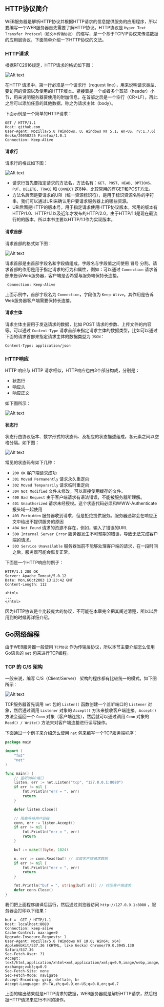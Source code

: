 ## HTTP协议简介

WEB服务器是解析HTTP协议并根据HTTP请求的信息提供服务的应用程序，所以要编写一个WEB服务器首先需要了解HTTP协议。HTTP协议是 `Hyper Text Transfer Protocol（超文本传输协议）` 的缩写，是一个基于TCP/IP协议来传递数据的应用层协议，下面简单介绍一下HTTP协议的文法。

### HTTP请求

根据RFC2616规定，HTTP请求的格式如下图：

![Alt text](./1_8.png)

在HTTP 请求中，第一行必须是一个请求行（request line），用来说明请求类型、要访问的资源以及使用的HTTP版本。紧接着是一个或者多个首部（header）小节，用来说明服务器要使用的附加信息。在首部之后是一个空行（CR+LF），再此之后可以添加任意的其他数据，称之为请求主体（body）。

下面示例是一个简单的HTTP请求：

```text
GET / HTTP/1.1
Host: github.com
User-Agent: Mozilla/5.0 (Windows; U; Windows NT 5.1; en-US; rv:1.7.6)
Gecko/20050225 Firefox/1.0.1
Connection: Keep-Alive
```

#### 请求行

请求行的格式如下图：

![Alt text](./1_9.png)

* 请求行首先要指定请求的方法名，方法名有：`GET`、`POST`、`HEAD`、`OPTIONS`、`PUT`、`DELETE`、`TRACE` 和 `CONNECT` 这8种，比较常用的有GET和POST方法。
* 方法名后面是要请求的URI（统一资源标识符），是用于标识资源名称的字符串，我们可以通过URI来确认用户要请求服务器上的哪些资源。
* URI后面是HTTP的版本号，用于指定请求使用HTTP协议版本。常用的版本有HTTP/1.0、HTTP/1.1以及近年才发布的HTTP/2.0，由于HTTP/1.1是现在最流行的的版本，所以本书主要以HTTP/1.1作为实现版本。

#### 请求首部

请求首部的格式如下图：

![Alt text](./1_10.png)

请求首部是由首部字段名和字段值组成，字段名与字段值之间使用 冒号 分割。请求首部的作用是用于指定请求的行为和属性，例如：可以通过 `Connection` 请求首部来告诉Web服务器，客户端是否希望与服务端保持长连接。

```text
 Connection: Keep-Alive
```

上面示例中，首部字段名为 `Connection`，字段值为 `Keep-Alive`。其作用是告诉Web服务器客户端需要保持长连接。

#### 请求主体

请求主体主要用于发送请求的数据，比如 POST 请求的参数、上传文件的内容等。可以通过 `Content-Type` 请求首部来指定请求主体的数据类型，比如可以通过下面的请求首部来指定请求主体的数据类型为 `JSON`：
```text
Content-Type: application/json
```

### HTTP响应

HTTP 响应与 HTTP 请求相似，HTTP响应也由3个部分构成，分别是：

* 状态行
* 响应头
* 响应正文

如下图所示：

![Alt text](./1_11.jpg)

#### 状态行

状态行由协议版本、数字形式的状态码、及相应的状态描述组成，各元素之间以空格分隔。如下图：

![Alt text](./1_12.jpg)

常见的状态码有如下几种：
* `200 OK` 客户端请求成功
* `301 Moved Permanently` 请求永久重定向
* `302 Moved Temporarily` 请求临时重定向
* `304 Not Modified` 文件未修改，可以直接使用缓存的文件。
* `400 Bad Request` 由于客户端请求有语法错误，不能被服务器所理解。
* `401 Unauthorized` 请求未经授权。这个状态代码必须和WWW-Authenticate报头域一起使用
* `403 Forbidden` 服务器收到请求，但是拒绝提供服务。服务器通常会在响应正文中给出不提供服务的原因
* `404 Not Found` 请求的资源不存在，例如，输入了错误的URL
* `500 Internal Server Error` 服务器发生不可预期的错误，导致无法完成客户端的请求。
* `503 Service Unavailable` 服务器当前不能够处理客户端的请求，在一段时间之后，服务器可能会恢复正常。

下面是一个HTTP响应的例子：

```text
HTTP/1.1 200 OK
Server: Apache Tomcat/5.0.12
Date: Mon,6Oct2003 13:23:42 GMT
Content-Length: 112

<html>
...
</html>
```

因为HTTP协议是个比较庞大的协议，不可能在本章完全把其阐述清楚，所以以后用到的时候再详细介绍。

## Go网络编程

由于WEB服务器一般使用 `TCP协议` 作为传输层协议，所以本节主要介绍怎么使用Go语言的 `net` 包来进行TCP编程。

### TCP 的 C/S 架构

一般来说，编写 C/S（Client/Server） 架构的程序都有比较统一的模式，如下图所示：

![Alt text](./1_13.png)

TCP服务器首先调用 `net` 包的 `Listen()` 函数创建一个监听端口的 `Listener` 对象，然后通过调用 `Listener` 对象的 `Accept()` 方法来接收客户端连接。`Accept()` 方法会返回一个 `Conn` 对象（客户端连接），然后就可以通过调用 `Conn` 对象的 `Read() / Write()` 方法来对客户端连接进行读写操作。

下面通过一个例子来介绍怎么使用 `net` 包来编写一个TCP服务端程序：
```go
package main

import (
	"fmt"
	"net"
)

func main() {
	// 监听8080端口
	listen, err := net.Listen("tcp", "127.0.0.1:8080")
	if err != nil {
		fmt.Println("err = ", err)
		return
	}

	defer listen.Close()

	// 阻塞等待用户链接
	conn, err := listen.Accept()
	if err != nil {
		fmt.Println("err = ", err)
		return
	}

	buf := make([]byte, 1024)

	n, err := conn.Read(buf) // 读取客户端请求数据
	if err != nil {
		fmt.Println("err = ", err)
		return
	}

	fmt.Println("buf = ", string(buf[:n])) // 打印客户端请求
	defer conn.Close()
}
```

我们把上面程序编译后运行，然后通过浏览器访问 `http://127.0.0.1:8080` ，服务器会打印以下结果：

```text
buf =  GET / HTTP/1.1
Host: localhost:8080
Connection: keep-alive
Cache-Control: max-age=0
Upgrade-Insecure-Requests: 1
User-Agent: Mozilla/5.0 (Windows NT 10.0; Win64; x64) AppleWebKit/537.36 (KHTML, like Gecko) Chrome/79.0.3945.130 Safari/537.36
Sec-Fetch-User: ?1
Accept: text/html,application/xhtml+xml,application/xml;q=0.9,image/webp,image/apng,*/*;q=0.8,application/signed-exchange;v=b3;q=0.9
Sec-Fetch-Site: none
Sec-Fetch-Mode: navigate
Accept-Encoding: gzip, deflate, br
Accept-Language: zh-TW,zh;q=0.9,en-US;q=0.8,en;q=0.7
```
上面的输出结果就是HTTP请求的数据，WEB服务器就是解析HTTP请求，然后根据HTTP请求来进行不同的操作。



